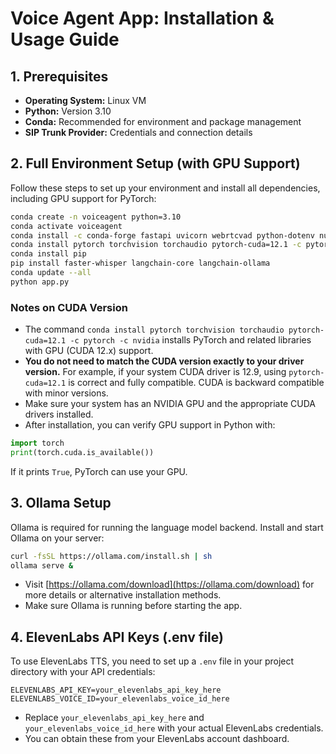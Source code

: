 # Voice Agent App: Installation & Usage Guide

## 1. Prerequisites

- **Operating System:** Linux VM
- **Python:** Version 3.10
- **Conda:** Recommended for environment and package management
- **SIP Trunk Provider:** Credentials and connection details

## 2. Full Environment Setup (with GPU Support)

Follow these steps to set up your environment and install all dependencies, including GPU support for PyTorch:

```bash
conda create -n voiceagent python=3.10
conda activate voiceagent
conda install -c conda-forge fastapi uvicorn webrtcvad python-dotenv numpy scipy httpx requests libstdcxx-ng
conda install pytorch torchvision torchaudio pytorch-cuda=12.1 -c pytorch -c nvidia
conda install pip
pip install faster-whisper langchain-core langchain-ollama
conda update --all
python app.py
```

### Notes on CUDA Version
- The command `conda install pytorch torchvision torchaudio pytorch-cuda=12.1 -c pytorch -c nvidia` installs PyTorch and related libraries with GPU (CUDA 12.x) support.
- **You do not need to match the CUDA version exactly to your driver version.** For example, if your system CUDA driver is 12.9, using `pytorch-cuda=12.1` is correct and fully compatible. CUDA is backward compatible with minor versions.
- Make sure your system has an NVIDIA GPU and the appropriate CUDA drivers installed.
- After installation, you can verify GPU support in Python with:

```python
import torch
print(torch.cuda.is_available())
```
If it prints `True`, PyTorch can use your GPU. 

## 3. Ollama Setup

Ollama is required for running the language model backend. Install and start Ollama on your server:

```bash
curl -fsSL https://ollama.com/install.sh | sh
ollama serve &
```

- Visit [https://ollama.com/download](https://ollama.com/download) for more details or alternative installation methods.
- Make sure Ollama is running before starting the app.

## 4. ElevenLabs API Keys (.env file)

To use ElevenLabs TTS, you need to set up a `.env` file in your project directory with your API credentials:

```
ELEVENLABS_API_KEY=your_elevenlabs_api_key_here
ELEVENLABS_VOICE_ID=your_elevenlabs_voice_id_here
```

- Replace `your_elevenlabs_api_key_here` and `your_elevenlabs_voice_id_here` with your actual ElevenLabs credentials.
- You can obtain these from your ElevenLabs account dashboard.

